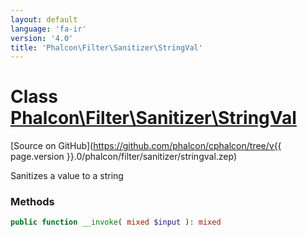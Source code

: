 ```yaml
---
layout: default
language: 'fa-ir'
version: '4.0'
title: 'Phalcon\Filter\Sanitizer\StringVal'
---
```


# Class [Phalcon\Filter\Sanitizer\StringVal](Phalcon_Filter_Sanitizer_StringVal)

[Source on GitHub](https://github.com/phalcon/cphalcon/tree/v{{ page.version }}.0/phalcon/filter/sanitizer/stringval.zep)

Sanitizes a value to a string

### Methods

```php
public function __invoke( mixed $input ): mixed
```